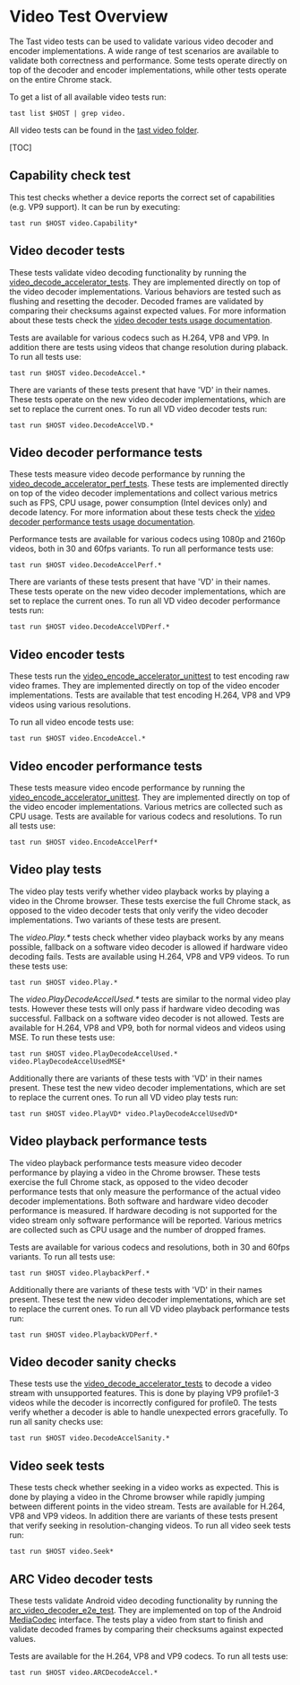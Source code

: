 # Video Test Overview

The Tast video tests can be used to validate various video decoder and encoder
implementations. A wide range of test scenarios are available to validate both
correctness and performance. Some tests operate directly on top of the decoder
and encoder implementations, while other tests operate on the entire Chrome
stack.

To get a list of all available video tests run:

    tast list $HOST | grep video.

All video tests can be found in the [tast video folder].

[TOC]

## Capability check test

This test checks whether a device reports the correct set of capabilities (e.g.
VP9 support). It can be run by executing:

    tast run $HOST video.Capability*

## Video decoder tests

These tests validate video decoding functionality by running the
[video_decode_accelerator_tests]. They are implemented directly on top of the
video decoder implementations. Various behaviors are tested such as flushing and
resetting the decoder. Decoded frames are validated by comparing their checksums
against expected values. For more information about these tests check the
[video decoder tests usage documentation].

Tests are available for various codecs such as H.264, VP8 and VP9. In addition
there are tests using videos that change resolution during plaback. To run all
tests use:

    tast run $HOST video.DecodeAccel.*

There are variants of these tests present that have 'VD' in their names. These
tests operate on the new video decoder implementations, which are set to replace
the current ones. To run all VD video decoder tests run:

    tast run $HOST video.DecodeAccelVD.*

## Video decoder performance tests

These tests measure video decode performance by running the
[video_decode_accelerator_perf_tests]. These tests are implemented directly on
top of the video decoder implementations and collect various metrics such as
FPS, CPU usage, power consumption (Intel devices only) and decode latency. For
more information about these tests check the
[video decoder performance tests usage documentation].

Performance tests are available for various codecs using 1080p and 2160p videos,
both in 30 and 60fps variants. To run all performance tests use:

    tast run $HOST video.DecodeAccelPerf.*

There are variants of these tests present that have 'VD' in their names. These
tests operate on the new video decoder implementations, which are set to replace
the current ones. To run all VD video decoder performance tests run:

    tast run $HOST video.DecodeAccelVDPerf.*

## Video encoder tests

These tests run the [video_encode_accelerator_unittest] to test encoding raw
video frames. They are implemented directly on top of the video encoder
implementations. Tests are available that test encoding H.264, VP8 and VP9
videos using various resolutions.

To run all video encode tests use:

    tast run $HOST video.EncodeAccel.*

## Video encoder performance tests

These tests measure video encode performance by running the
[video_encode_accelerator_unittest]. They are implemented directly on top of the
video encoder implementations. Various metrics are collected such as CPU usage.
Tests are available for various codecs and resolutions. To run all tests use:

    tast run $HOST video.EncodeAccelPerf*

## Video play tests

The video play tests verify whether video playback works by playing a video in
the Chrome browser. These tests exercise the full Chrome stack, as opposed to
the video decoder tests that only verify the video decoder implementations. Two
variants of these tests are present.

The _video.Play.*_ tests check whether video playback works by any means
possible, fallback on a software video decoder is allowed if hardware video
decoding fails. Tests are available using H.264, VP8 and VP9 videos. To run
these tests use:

    tast run $HOST video.Play.*

The _video.PlayDecodeAccelUsed.*_ tests are similar to the normal video play
tests. However these tests will only pass if hardware video decoding was
successful. Fallback on a software video decoder is not allowed. Tests are
available for H.264, VP8 and VP9, both for normal videos and videos using MSE.
To run these tests use:

    tast run $HOST video.PlayDecodeAccelUsed.* video.PlayDecodeAccelUsedMSE*

Additionally there are variants of these tests with 'VD' in their names present.
These test the new video decoder implementations, which are set to replace the
current ones. To run all VD video play tests run:

    tast run $HOST video.PlayVD* video.PlayDecodeAccelUsedVD*

## Video playback performance tests

The video playback performance tests measure video decoder performance by
playing a video in the Chrome browser. These tests exercise the full Chrome
stack, as opposed to the video decoder performance tests that only measure the
performance of the actual video decoder implementations. Both software and
hardware video decoder performance is measured. If hardware decoding is not
supported for the video stream only software performance will be reported.
Various metrics are collected such as CPU usage and the number of dropped
frames.

Tests are available for various codecs and resolutions, both in 30 and 60fps
variants. To run all tests use:

    tast run $HOST video.PlaybackPerf.*

Additionally there are variants of these tests with 'VD' in their names present.
These test the new video decoder implementations, which are set to replace the
current ones. To run all VD video playback performance tests run:

    tast run $HOST video.PlaybackVDPerf.*

## Video decoder sanity checks

These tests use the [video_decode_accelerator_tests] to decode a video stream
with unsupported features. This is done by playing VP9 profile1-3 videos while
the decoder is incorrectly configured for profile0. The tests verify whether a
decoder is able to handle unexpected errors gracefully. To run all sanity checks
use:

    tast run $HOST video.DecodeAccelSanity.*

## Video seek tests

These tests check whether seeking in a video works as expected. This is done by
playing a video in the Chrome browser while rapidly jumping between different
points in the video stream. Tests are available for H.264, VP8 and VP9 videos.
In addition there are variants of these tests present that verify seeking in
resolution-changing videos. To run all video seek tests run:

    tast run $HOST video.Seek*

## ARC Video decoder tests

These tests validate Android video decoding functionality by running the
[arc_video_decoder_e2e_test]. They are implemented on top of the Android
[MediaCodec] interface. The tests play a video from start to finish and
validate decoded frames by comparing their checksums against expected values.

Tests are available for the H.264, VP8 and VP9 codecs. To run all tests use:

    tast run $HOST video.ARCDecodeAccel.*

[tast video folder]: https://chromium.googlesource.com/chromiumos/platform/tast-tests/+/refs/heads/master/src/chromiumos/tast/local/bundles/cros/video/
[video_decode_accelerator_tests]: https://cs.chromium.org/chromium/src/media/gpu/video_decode_accelerator_tests.cc
[video decoder tests usage documentation]: https://chromium.googlesource.com/chromium/src/+/master/docs/media/gpu/video_decoder_test_usage.md
[video_decode_accelerator_perf_tests]: https://cs.chromium.org/chromium/src/media/gpu/video_decode_accelerator_perf_tests.cc
[video decoder performance tests usage documentation]: https://chromium.googlesource.com/chromium/src/+/master/docs/media/gpu/video_decoder_perf_test_usage.md
[video_encode_accelerator_unittest]: https://cs.chromium.org/chromium/src/media/gpu/video_encode_accelerator_unittest.cc
[arc_video_decoder_e2e_test]: https://chromium.googlesource.com/chromiumos/platform2/+/master/arc/codec-test/
[MediaCodec]: https://developer.android.com/reference/android/media/MediaCodec
